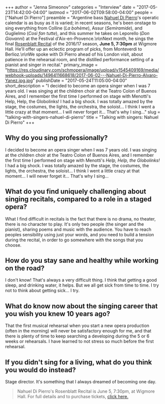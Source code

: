 +++
author = "Jenna Simeonov"
categories = "Interview"
date = "2017-05-23T14:42:00-04:00"
lastmod = "2017-06-02T09:58:00-04:00"
people = ["Nahuel Di Pierro"]
preamble = "Argentine bass [Nahuel Di Pierro](/scene/people/nahuel-di-pierro/)'s operatic calendar is as busy as it is varied; in recent seasons, he's been onstage to sing everything from Colline (*La bohème*), Assur (*Semiramide*), and Guglielmo (*Così fan tutte*), and this summer he takes on Leporello (*Don Giovanni*) at the Festival d'Aix-en-Provence.\n\nNext month, he sings the final [Rosenblatt Recital](http://www.rosenblattrecitalseries.co.uk/recital.aspx?key=176) of the 2016/17 season, **June 5, 7:30pm** at Wigmore Hall. He'll offer up an eclectic program of picks, from Monteverdi to Berlioz.\n\nWe spoke with Di Pierro ahead of his London visit, about patience in the rehearsal room, and the distilled performance setting of a pianist and singer in recital."
primary_image = "https://res.cloudinary.com/schmopera/image/upload/v1545409169/media/webhook-uploads/1496411668618/2017-06-02---Nahuel-Di-Pierro-Alvaro-Yanez.jpg.jpg"
publishDate = "2017-05-24T11:05:00-04:00"
short_description = "I decided to become an opera singer when I was 7 years old. I was singing at the children choir at the Teatro Colon of Buenos Aires, and I remember the first time I performed on stage with Menotti&#039;s Help, Help, the Globolinks! I had a big shock. I was totally amazed by the stage, the costumes, the lights, the orchestra, the soloist... I think I went a little crazy at that moment... I will never forget it... That&#039;s why I sing..."
slug = "talking-with-singers-nahuel-di-pierro"
title = "Talking with singers: Nahuel Di Pierro"
+++

## Why do you sing professionally?

I decided to become an opera singer when I was 7 years old. I was singing at the children choir at the Teatro Colon of Buenos Aires, and I remember the first time I performed on stage with Menotti's *Help, Help, the Globolinks!* I had a big shock. I was totally amazed by the stage, the costumes, the lights, the orchestra, the soloist... I think I went a little crazy at that moment... I will never forget it... That's why I sing... 

## What do you find uniquely challenging about singing recitals, compared to a role in a staged opera?

What I find difficult in recitals is the fact that there is no drama, no theater, there is no character to play. It's only two people (the singer and the pianist), sharing poems and music with the audience. You have to reach peoples sensibility using just your words, and you need to build a tension during the recital, in order to go somewhere with the songs that you choose.

## How do you stay sane and healthy while working on the road?

I don't know! That's always a very difficult thing. I think that getting a good sleep, and drinking water, it helps. But we all get sick from time to time. I try not to think about getting sick... I try.

## What do know now about the singing career that you wish you knew 10 years ago?

That the first musical rehearsal when you start a new opera production (often in the morning) will never be satisfactory enough for me, and that there is plenty of time to keep searching a developing during the 5 or 6 weeks or rehearsals. I have learned to not stress so much before the first rehearsal.

## If you didn't sing for a living, what do you think you would do instead?

Stage director. It's something that I always dreamed of becoming one day. 

>Nahuel Di Pierro's Rosenblatt Recital is June 5, 7:30pm, at Wigmore Hall. For full details and to purchase tickets, [click here.](http://www.rosenblattrecitalseries.co.uk/recital.aspx?key=176)

